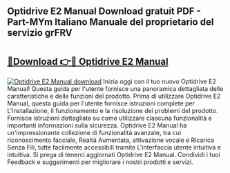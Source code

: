 ## Optidrive E2 Manual Download gratuit PDF - Part-MYm Italiano Manuale del proprietario del servizio grFRV

# <h2><a href="http://df9qr3x.blite.top/?on=Optidrive+E2+Manual">🔗Download 👉🔴 Optidrive E2 Manual</a></h2>

[![Optidrive E2 Manual download](https://i.imgur.com/lujVjoI.png)](http://df9qr3x.blite.top/?on=Optidrive+E2+Manual)
Inizia oggi con il tuo nuovo Optidrive E2 Manual! Questa guida per l'utente fornisce una panoramica dettagliata delle caratteristiche e delle funzioni del prodotto. Prima di utilizzare Optidrive E2 Manual, questa guida per l'utente fornisce istruzioni complete per L'installazione, il funzionamento e la risoluzione dei problemi del prodotto. Fornisce istruzioni dettagliate su come utilizzare ciascuna funzionalità e importanti informazioni sulla sicurezza. Optidrive E2 Manual ha un'impressionante collezione di funzionalità avanzate, tra cui riconoscimento facciale, Realtà Aumentata, attivazione vocale e Ricarica Senza Fili, tutte facilmente accessibili tramite L'interfaccia utente intuitiva e intuitiva. Si prega di tenerci aggiornati Optidrive E2 Manual. Condividi i tuoi Feedback e suggerimenti per migliorare i nostri prodotti e servizi.
